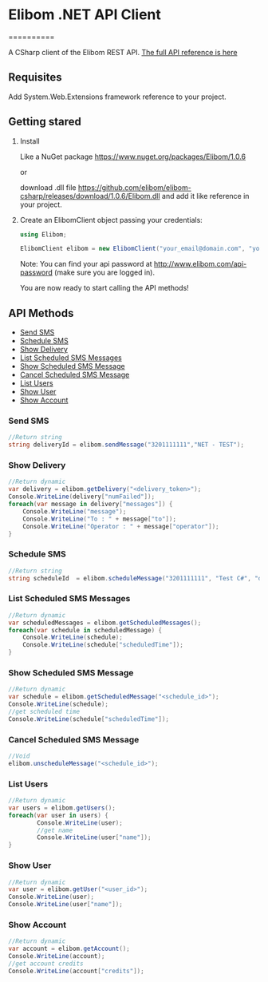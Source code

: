 <h1>Elibom .NET API Client</h1>
==========

A CSharp client of the Elibom REST API. <a href="http://www.elibom.com/developers/reference">The full API reference is here</a>


<h2>Requisites</h2>

Add System.Web.Extensions framework reference to your project.

<h2>Getting stared</h2>

1. Install
    
    Like a NuGet package https://www.nuget.org/packages/Elibom/1.0.6

    or
    
    download .dll file https://github.com/elibom/elibom-csharp/releases/download/1.0.6/Elibom.dll and add it like 
    reference in your project.

2. Create an ElibomClient object passing your credentials:

    ```c#
    using Elibom;

    ElibomClient elibom = new ElibomClient("your_email@domain.com", "your_api_token");
    ```
    
    Note: You can find your api password at http://www.elibom.com/api-password (make sure you are logged in).
    
    You are now ready to start calling the API methods!

<h2>API Methods</h2>

* [Send SMS](#send-sms)
* [Schedule SMS](#schedule-sms)
* [Show Delivery](#show-delivery)
* [List Scheduled SMS Messages](#list-scheduled-sms-messages)
* [Show Scheduled SMS Message](#show-scheduled-sms-message)
* [Cancel Scheduled SMS Message](#cancel-scheduled-sms-message)
* [List Users](#list-users)
* [Show User](#show-user)
* [Show Account](#show-account)

### Send SMS
```c#
//Return string
string deliveryId = elibom.sendMessage("3201111111","NET - TEST");
```

### Show Delivery
```c#
//Return dynamic
var delivery = elibom.getDelivery("<delivery_token>");
Console.WriteLine(delivery["numFailed"]);
foreach(var message in delivery["messages"]) {
    Console.WriteLine("message");
    Console.WriteLine("To : " + message["to"]);
    Console.WriteLine("Operator : " + message["operator"]);
}
```

### Schedule SMS 
```c#
//Return string
string scheduleId  = elibom.scheduleMessage("3201111111", "Test C#", "dd/MM/yyyy hh:mm");
```

### List Scheduled SMS Messages
```c#
//Return dynamic
var scheduledMessages = elibom.getScheduledMessages();
foreach(var schedule in scheduledMessage) {
	Console.WriteLine(schedule);
	Console.WriteLine(schedule["scheduledTime"]);
}
```

### Show Scheduled SMS Message
```c#
//Return dynamic
var schedule = elibom.getScheduledMessage("<schedule_id>");
Console.WriteLine(schedule);
//get scheduled time
Console.WriteLine(schedule["scheduledTime"]);
```

### Cancel Scheduled SMS Message
```c#
//Void
elibom.unscheduleMessage("<schedule_id>");
```

### List Users
```c#
//Return dynamic
var users = elibom.getUsers();
foreach(var user in users) {
        Console.WriteLine(user);
        //get name
        Console.WriteLine(user["name"]);
}
```

### Show User
```c#
//Return dynamic
var user = elibom.getUser("<user_id>");
Console.WriteLine(user);
Console.WriteLine(user["name"]);
```

### Show Account
```c#
//Return dynamic
var account = elibom.getAccount();
Console.WriteLine(account);
//get account credits
Console.WriteLine(account["credits"]);
```

